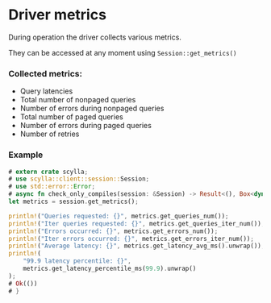 # Driver metrics

During operation the driver collects various metrics.

They can be accessed at any moment using `Session::get_metrics()`

### Collected metrics:
* Query latencies
* Total number of nonpaged queries
* Number of errors during nonpaged queries
* Total number of paged queries
* Number of errors during paged queries
* Number of retries

### Example
```rust
# extern crate scylla;
# use scylla::client::session::Session;
# use std::error::Error;
# async fn check_only_compiles(session: &Session) -> Result<(), Box<dyn Error>> {
let metrics = session.get_metrics();

println!("Queries requested: {}", metrics.get_queries_num());
println!("Iter queries requested: {}", metrics.get_queries_iter_num());
println!("Errors occurred: {}", metrics.get_errors_num());
println!("Iter errors occurred: {}", metrics.get_errors_iter_num());
println!("Average latency: {}", metrics.get_latency_avg_ms().unwrap());
println!(
    "99.9 latency percentile: {}",
    metrics.get_latency_percentile_ms(99.9).unwrap()
);
# Ok(())
# }
```
